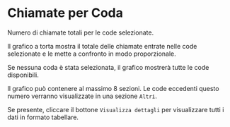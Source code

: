 # Chiamate per Coda

Numero di chiamate totali per le code selezionate.

Il grafico a torta mostra il totale delle chiamate entrate nelle code selezionate 
e le mette a confronto in modo proporzionale.

Se nessuna coda è stata selezionata, il grafico mostrerà tutte le code disponibili.

Il grafico può contenere al massimo 8 sezioni. Le code eccedenti questo numero
verranno visualizzate in una sezione ``Altri``.

Se presente, cliccare il bottone ``Visualizza dettagli`` per visualizzare tutti i dati
in formato tabellare.
